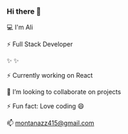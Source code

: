 ### Hi there 👋

💻   I'm Ali

⚡ Full Stack Developer

✨
✨

⚡ Currently working on React

👯 I’m looking to collaborate on projects

⚡ Fun fact: Love coding 😄


📫  montanazz415@gmail.com
<!--
**aliy0012/aliy0012** is a ✨ _special_ ✨ repository because its `README.md` (this file) appears on your GitHub profile.

Here are some ideas to get you started:


- 👯 I’m looking to collaborate on ...
- 🤔 I’m looking for help with ...
- 💬 Ask me about ...
- 📫 How to reach me: ...
- 😄 Pronouns: ...
- ⚡ Fun fact: ...
-->
